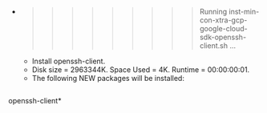 * >>>>>>>>> Running inst-min-con-xtra-gcp-google-cloud-sdk-openssh-client.sh ...
  * Install openssh-client.
  * Disk size = 2963344K. Space Used = 4K. Runtime = 00:00:00:01.
  * The following NEW packages will be installed:
  ```bash
openssh-client*
  ```
